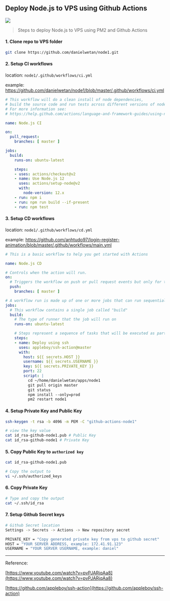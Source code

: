 ## Deploy Node.js to VPS using Github Actions
![](https://raw.githubusercontent.com/danielwetan/node1/master/nodejs-github-actions.png)


> Steps to deploy Node.js to VPS using PM2 and Github Actions


#### 1. Clone repo to VPS folder

```bash
git clone https://github.com/danielwetan/node1.git
```

#### 2. Setup CI workflows

location: `node1/.github/workflows/ci.yml`

example: https://github.com/danielwetan/node1/blob/master/.github/workflows/ci.yml

```yaml
# This workflow will do a clean install of node dependencies, 
# build the source code and run tests across different versions of node
# For more information see: 
# https://help.github.com/actions/language-and-framework-guides/using-nodejs-with-github-actions

name: Node.js CI

on:
  pull_request:
    branches: [ master ]

jobs:
  build:
    runs-on: ubuntu-latest

    steps:
    - uses: actions/checkout@v2
    - name: Use Node.js 12
      uses: actions/setup-node@v2
      with:
        node-version: 12.x
    - run: npm i
    - run: npm run build --if-present
    - run: npm test
```

#### 3. Setup CD workflows

location: `node1/.github/workflows/cd.yml`

example: https://github.com/anhtudo97/login-register-animation/blob/master/.github/workflows/main.yml

```yaml
# This is a basic workflow to help you get started with Actions

name: Node.js CD

# Controls when the action will run. 
on:
  # Triggers the workflow on push or pull request events but only for the master branch
  push:
    branches: [ master ]

# A workflow run is made up of one or more jobs that can run sequentially or in parallel
jobs:
  # This workflow contains a single job called "build"
  build:
    # The type of runner that the job will run on
    runs-on: ubuntu-latest

    # Steps represent a sequence of tasks that will be executed as part of the job
    steps:
    - name: Deploy using ssh
      uses: appleboy/ssh-action@master
      with:
        host: ${{ secrets.HOST }}
        username: ${{ secrets.USERNAME }}
        key: ${{ secrets.PRIVATE_KEY }}
        port: 22
        script: |
          cd ~/home/danielwetan/apps/node1
          git pull origin master
          git status
          npm install --only=prod
          pm2 restart node1
```

#### 4. Setup Private Key and Public Key

```bash
ssh-keygen -t rsa -b 4096 -m PEM -C "github-actions-node1"

# view the key value
cat id_rsa-github-node1.pub # Public Key
cat id_rsa-github-node1 # Private Key
```

#### 5. Copy Public Key to `authorized key`

```bash
cat id_rsa-github-node1.pub

# Copy the output to
vi ~/.ssh/authorized_keys
```

#### 6. Copy Private Key
```bash
# Type and copy the output
cat ~/.ssh/id_rsa
```

#### 7. Setup Github Secret keys

```bash
# Github Secret location
Settings -> Secrets -> Actions -> New repository secret

PRIVATE_KEY = "Copy generated private key from vps to github secret"
HOST = "YOUR SERVER ADDRESS, example: 172.41.91.123" 
USERNAME = "YOUR SERVER USERNAME, example: daniel"
```

---
Reference:

[https://www.youtube.com/watch?v=pvPJARjqAa8](https://www.youtube.com/watch?v=pvPJARjqAa8)

[https://github.com/appleboy/ssh-action](https://github.com/appleboy/ssh-action)
